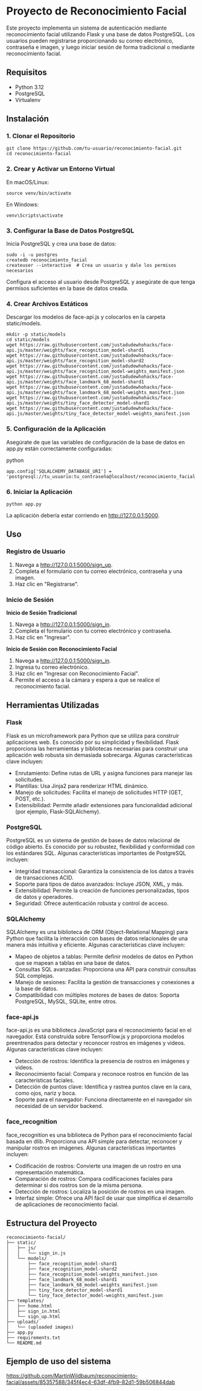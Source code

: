 # Proyecto de Reconocimiento Facial

Este proyecto implementa un sistema de autenticación mediante reconocimiento facial utilizando Flask y una base de datos PostgreSQL. Los usuarios pueden registrarse proporcionando su correo electrónico, contraseña e imagen, y luego iniciar sesión de forma tradicional o mediante reconocimiento facial.

## Requisitos

- Python 3.12
- PostgreSQL
- Virtualenv

## Instalación

### 1. Clonar el Repositorio

```
git clone https://github.com/tu-usuario/reconocimiento-facial.git
cd reconocimiento-facial
```
### 2. Crear y Activar un Entorno Virtual
En macOS/Linux:

```
source venv/bin/activate
```
En Windows:

```
venv\Scripts\activate
```

### 3. Configurar la Base de Datos PostgreSQL
Inicia PostgreSQL y crea una base de datos:

```
sudo -i -u postgres
createdb reconocimiento_facial
createuser --interactive  # Crea un usuario y dale los permisos necesarios
```
Configura el acceso al usuario desde PostgreSQL y asegúrate de que tenga permisos suficientes en la base de datos creada.

### 4. Crear Archivos Estáticos
Descargar los modelos de face-api.js y colocarlos en la carpeta static/models.

```
mkdir -p static/models
cd static/models
wget https://raw.githubusercontent.com/justadudewhohacks/face-api.js/master/weights/face_recognition_model-shard1
wget https://raw.githubusercontent.com/justadudewhohacks/face-api.js/master/weights/face_recognition_model-shard2
wget https://raw.githubusercontent.com/justadudewhohacks/face-api.js/master/weights/face_recognition_model-weights_manifest.json
wget https://raw.githubusercontent.com/justadudewhohacks/face-api.js/master/weights/face_landmark_68_model-shard1
wget https://raw.githubusercontent.com/justadudewhohacks/face-api.js/master/weights/face_landmark_68_model-weights_manifest.json
wget https://raw.githubusercontent.com/justadudewhohacks/face-api.js/master/weights/tiny_face_detector_model-shard1
wget https://raw.githubusercontent.com/justadudewhohacks/face-api.js/master/weights/tiny_face_detector_model-weights_manifest.json
```
### 5. Configuración de la Aplicación
Asegúrate de que las variables de configuración de la base de datos en app.py están correctamente configuradas:

python
```
app.config['SQLALCHEMY_DATABASE_URI'] = 'postgresql://tu_usuario:tu_contraseña@localhost/reconocimiento_facial'
```
### 6. Iniciar la Aplicación

```
python app.py
```
La aplicación debería estar corriendo en http://127.0.0.1:5000.

## Uso
### Registro de Usuario
1. Navega a http://127.0.0.1:5000/sign_up.
2. Completa el formulario con tu correo electrónico, contraseña y una imagen.
3. Haz clic en "Registrarse".
### Inicio de Sesión

**Inicio de Sesión Tradicional**
1. Navega a http://127.0.0.1:5000/sign_in.
2. Completa el formulario con tu correo electrónico y contraseña.
3. Haz clic en "Ingresar".

**Inicio de Sesión con Reconocimiento Facial**
1. Navega a http://127.0.0.1:5000/sign_in.
2. Ingresa tu correo electrónico.
3. Haz clic en "Ingresar con Reconocimiento Facial".
4. Permite el acceso a la cámara y espera a que se realice el reconocimiento facial.
## Herramientas Utilizadas
### Flask
Flask es un microframework para Python que se utiliza para construir aplicaciones web. Es conocido por su simplicidad y flexibilidad. Flask proporciona las herramientas y bibliotecas necesarias para construir una aplicación web robusta sin demasiada sobrecarga. Algunas características clave incluyen:

- Enrutamiento: Define rutas de URL y asigna funciones para manejar las solicitudes.
- Plantillas: Usa Jinja2 para renderizar HTML dinámico.
- Manejo de solicitudes: Facilita el manejo de solicitudes HTTP (GET, POST, etc.).
- Extensibilidad: Permite añadir extensiones para funcionalidad adicional (por ejemplo, Flask-SQLAlchemy).
### PostgreSQL
PostgreSQL es un sistema de gestión de bases de datos relacional de código abierto. Es conocido por su robustez, flexibilidad y conformidad con los estándares SQL. Algunas características importantes de PostgreSQL incluyen:

- Integridad transaccional: Garantiza la consistencia de los datos a través de transacciones ACID.
- Soporte para tipos de datos avanzados: Incluye JSON, XML, y más.
- Extensibilidad: Permite la creación de funciones personalizadas, tipos de datos y operadores.
- Seguridad: Ofrece autenticación robusta y control de acceso.
### SQLAlchemy
SQLAlchemy es una biblioteca de ORM (Object-Relational Mapping) para Python que facilita la interacción con bases de datos relacionales de una manera más intuitiva y eficiente. Algunas características clave incluyen:

- Mapeo de objetos a tablas: Permite definir modelos de datos en Python que se mapean a tablas en una base de datos.
- Consultas SQL avanzadas: Proporciona una API para construir consultas SQL complejas.
- Manejo de sesiones: Facilita la gestión de transacciones y conexiones a la base de datos.
- Compatibilidad con múltiples motores de bases de datos: Soporta PostgreSQL, MySQL, SQLite, entre otros.
### face-api.js
face-api.js es una biblioteca JavaScript para el reconocimiento facial en el navegador. Está construida sobre TensorFlow.js y proporciona modelos preentrenados para detectar y reconocer rostros en imágenes y videos. Algunas características clave incluyen:

- Detección de rostros: Identifica la presencia de rostros en imágenes y videos.
- Reconocimiento facial: Compara y reconoce rostros en función de las características faciales.
- Detección de puntos clave: Identifica y rastrea puntos clave en la cara, como ojos, nariz y boca.
- Soporte para el navegador: Funciona directamente en el navegador sin necesidad de un servidor backend.
### face_recognition
face_recognition es una biblioteca de Python para el reconocimiento facial basada en dlib. Proporciona una API simple para detectar, reconocer y manipular rostros en imágenes. Algunas características importantes incluyen:

- Codificación de rostros: Convierte una imagen de un rostro en una representación matemática.
- Comparación de rostros: Compara codificaciones faciales para determinar si dos rostros son de la misma persona.
- Detección de rostros: Localiza la posición de rostros en una imagen.
- Interfaz simple: Ofrece una API fácil de usar que simplifica el desarrollo de aplicaciones de reconocimiento facial.
## Estructura del Proyecto
```
reconocimiento-facial/
├── static/
│   ├── js/
│   │   └── sign_in.js
│   └── models/
│       ├── face_recognition_model-shard1
│       ├── face_recognition_model-shard2
│       ├── face_recognition_model-weights_manifest.json
│       ├── face_landmark_68_model-shard1
│       ├── face_landmark_68_model-weights_manifest.json
│       ├── tiny_face_detector_model-shard1
│       └── tiny_face_detector_model-weights_manifest.json
├── templates/
│   ├── home.html
│   ├── sign_in.html
│   └── sign_up.html
├── uploads/
│   └── (uploaded images)
├── app.py
├── requirements.txt
└── README.md
```
## Ejemplo de uso del sistema


https://github.com/MartinWildbaum/reconocimiento-facial/assets/85357588/345f4ec4-63df-4fb9-82d1-59b506844dab



